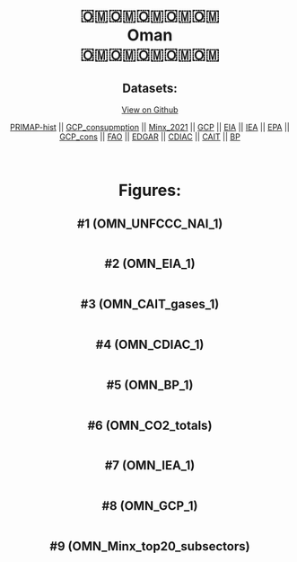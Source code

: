 
<center>
<h1 align="center">
🇴🇲🇴🇲🇴🇲🇴🇲🇴🇲
<br>
Oman
<br>
🇴🇲🇴🇲🇴🇲🇴🇲🇴🇲
</h1>
<h2>Datasets:</h2>
<p><a href="https://github.com/dquintani/Greenhouse-Data/tree/master/country_data/OMN_Oman/data">View on Github</a>
<br></p><p><a href="data/OMN_PRIMAP-hist.csv">PRIMAP-hist</a> || <a href="data/OMN_GCP_consupmption.csv">GCP_consupmption</a> || <a href="data/OMN_Minx_2021.csv">Minx_2021</a> || <a href="data/OMN_GCP.csv">GCP</a> || <a href="data/OMN_EIA.csv">EIA</a> || <a href="data/OMN_IEA.csv">IEA</a> || <a href="data/OMN_EPA.csv">EPA</a> || <a href="data/OMN_GCP_cons.csv">GCP_cons</a> || <a href="data/OMN_FAO.csv">FAO</a> || <a href="data/OMN_EDGAR.csv">EDGAR</a> || <a href="data/OMN_CDIAC.csv">CDIAC</a> || <a href="data/OMN_CAIT.csv">CAIT</a> || <a href="data/OMN_BP.csv">BP</a></p><p><br></p>
<h1>Figures:</h1><h2>#1 (OMN_UNFCCC_NAI_1)</h2>
<p><img alt="" src="figures/OMN_UNFCCC_NAI_1.png" /></p><h2>#2 (OMN_EIA_1)</h2>
<p><img alt="" src="figures/OMN_EIA_1.png" /></p><h2>#3 (OMN_CAIT_gases_1)</h2>
<p><img alt="" src="figures/OMN_CAIT_gases_1.png" /></p><h2>#4 (OMN_CDIAC_1)</h2>
<p><img alt="" src="figures/OMN_CDIAC_1.png" /></p><h2>#5 (OMN_BP_1)</h2>
<p><img alt="" src="figures/OMN_BP_1.png" /></p><h2>#6 (OMN_CO2_totals)</h2>
<p><img alt="" src="figures/OMN_CO2_totals.png" /></p><h2>#7 (OMN_IEA_1)</h2>
<p><img alt="" src="figures/OMN_IEA_1.png" /></p><h2>#8 (OMN_GCP_1)</h2>
<p><img alt="" src="figures/OMN_GCP_1.png" /></p><h2>#9 (OMN_Minx_top20_subsectors)</h2>
<p><img alt="" src="figures/OMN_Minx_top20_subsectors.png" /></p>